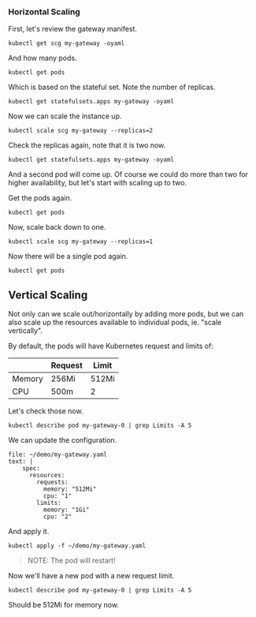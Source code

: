 ### Horizontal Scaling

First, let's review the gateway manifest.

```execute-1
kubectl get scg my-gateway -oyaml
```

And how many pods.

```execute-1
kubectl get pods
```

Which is based on the stateful set. Note the number of replicas.

```execute-1
kubectl get statefulsets.apps my-gateway -oyaml
```

Now we can scale the instance up.

```execute-1
kubectl scale scg my-gateway --replicas=2 
```

Check the replicas again, note that it is two now.

```execute-1
kubectl get statefulsets.apps my-gateway -oyaml
```

And a second pod will come up. Of course we could do more than two for higher availability, but let's start with scaling up to two.

Get the pods again.

```execute-1
kubectl get pods
```

Now, scale back down to one.

```execute-1
kubectl scale scg my-gateway --replicas=1
```

Now there will be a single pod again.

```execute-1
kubectl get pods
```

## Vertical Scaling

Not only can we scale out/horizontally by adding more pods, but we can also scale up the resources available to individual pods, ie. "scale vertically".

By default, the pods will have Kubernetes request and limits of:

|        | Request | Limit |
|--------|---------|-------|
| Memory | 256Mi   | 512Mi |
| CPU    | 500m    | 2     |

Let's check those now.

```execute-1
kubectl describe pod my-gateway-0 | grep Limits -A 5
```

We can update the configuration.

```editor:append-lines-to-file
file: ~/demo/my-gateway.yaml
text: |
    spec:
      resources:
        requests:
          memory: "512Mi"
          cpu: "1"
        limits:
          memory: "1Gi"
          cpu: "2"
```

And apply it.

```execute-1
kubectl apply -f ~/demo/my-gateway.yaml
```

>NOTE: The pod will restart!

Now we'll have a new pod with a new request limit.

```execute-1
kubectl describe pod my-gateway-0 | grep Limits -A 5
```

Should be 512Mi for memory now.